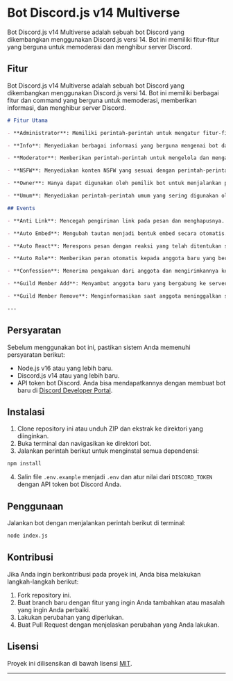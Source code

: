 
# Bot Discord.js v14 Multiverse

Bot Discord.js v14 Multiverse adalah sebuah bot Discord yang dikembangkan menggunakan Discord.js versi 14. Bot ini memiliki fitur-fitur yang berguna untuk memoderasi dan menghibur server Discord.

## Fitur

Bot Discord.js v14 Multiverse adalah sebuah bot Discord yang dikembangkan menggunakan Discord.js versi 14. Bot ini memiliki berbagai fitur dan command yang berguna untuk memoderasi, memberikan informasi, dan menghibur server Discord.

```markdown
# Fitur Utama

- **Administrator**: Memiliki perintah-perintah untuk mengatur fitur-fitur administratif di server, seperti autoquote, autoreact message, autorole, take role game dan umum, setprefix, dan verify.

- **Info**: Menyediakan berbagai informasi yang berguna mengenai bot dan server, termasuk bot info, corona info, help, ping, poll, role member info, server info, server roles info, server channels info, status member, dan user info.

- **Moderator**: Memberikan perintah-perintah untuk mengelola dan mengawasi server, seperti embed, kick, purge, dan say.

- **NSFW**: Menyediakan konten NSFW yang sesuai dengan perintah-perintah seperti anal, blowjob, dan boobs.

- **Owner**: Hanya dapat digunakan oleh pemilik bot untuk menjalankan perintah eval.

- **Umum**: Menyediakan perintah-perintah umum yang sering digunakan oleh pengguna, seperti avatar, instagram, dan motivation.

## Events

- **Anti Link**: Mencegah pengiriman link pada pesan dan menghapusnya.

- **Auto Embed**: Mengubah tautan menjadi bentuk embed secara otomatis.

- **Auto React**: Merespons pesan dengan reaksi yang telah ditentukan secara otomatis.

- **Auto Role**: Memberikan peran otomatis kepada anggota baru yang bergabung ke server.

- **Confession**: Menerima pengakuan dari anggota dan mengirimkannya ke channel khusus.

- **Guild Member Add**: Menyambut anggota baru yang bergabung ke server.

- **Guild Member Remove**: Menginformasikan saat anggota meninggalkan server.

---
```


## Persyaratan

Sebelum menggunakan bot ini, pastikan sistem Anda memenuhi persyaratan berikut:

- Node.js v16 atau yang lebih baru.
- Discord.js v14 atau yang lebih baru.
- API token bot Discord. Anda bisa mendapatkannya dengan membuat bot baru di [Discord Developer Portal](https://discord.com/developers/applications).

## Instalasi

1. Clone repository ini atau unduh ZIP dan ekstrak ke direktori yang diinginkan.
2. Buka terminal dan navigasikan ke direktori bot.
3. Jalankan perintah berikut untuk menginstal semua dependensi:

```bash
npm install
```

4. Salin file `.env.example` menjadi `.env` dan atur nilai dari `DISCORD_TOKEN` dengan API token bot Discord Anda.

## Penggunaan

Jalankan bot dengan menjalankan perintah berikut di terminal:

```bash
node index.js
```

## Kontribusi

Jika Anda ingin berkontribusi pada proyek ini, Anda bisa melakukan langkah-langkah berikut:

1. Fork repository ini.
2. Buat branch baru dengan fitur yang ingin Anda tambahkan atau masalah yang ingin Anda perbaiki.
3. Lakukan perubahan yang diperlukan.
4. Buat Pull Request dengan menjelaskan perubahan yang Anda lakukan.

## Lisensi

Proyek ini dilisensikan di bawah lisensi [MIT](LICENSE).

---
